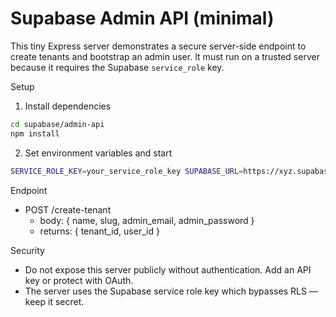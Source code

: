 # Supabase Admin API (minimal)

This tiny Express server demonstrates a secure server-side endpoint to create tenants and bootstrap an admin user. It must run on a trusted server because it requires the Supabase `service_role` key.

Setup

1. Install dependencies

```bash
cd supabase/admin-api
npm install
```

2. Set environment variables and start

```bash
SERVICE_ROLE_KEY=your_service_role_key SUPABASE_URL=https://xyz.supabase.co npm start
```

Endpoint
- POST /create-tenant
  - body: { name, slug, admin_email, admin_password }
  - returns: { tenant_id, user_id }

Security
- Do not expose this server publicly without authentication. Add an API key or protect with OAuth.
- The server uses the Supabase service role key which bypasses RLS — keep it secret.
